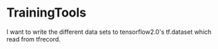 # TrainingTools
I want to write the different data sets to tensorflow2.0's tf.dataset which read from tfrecord.
